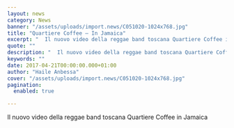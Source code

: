 ```yaml
---
layout: news
category: News
banner: "/assets/uploads/import.news/C051020-1024x768.jpg"
title: "Quartiere Coffee – In Jamaica"
excerpt: "  Il nuovo video della reggae band toscana Quartiere Coffee in Jamaica  "
quote: ""
description: "  Il nuovo video della reggae band toscana Quartiere Coffee in Jamaica  "
keywords: ""
date: 2017-04-21T00:00:00.000+01:00
author: "Haile Anbessa"
cover: "/assets/uploads/import.news/C051020-1024x768.jpg"
pagination:
  enabled: true

---
```


Il nuovo video della reggae band toscana Quartiere Coffee in Jamaica